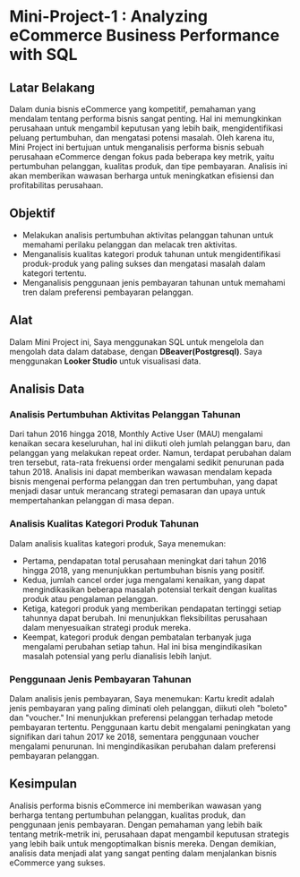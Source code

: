 # Mini-Project-1 : Analyzing eCommerce Business Performance with SQL
## Latar Belakang
Dalam dunia bisnis eCommerce yang kompetitif, pemahaman yang mendalam tentang performa bisnis sangat penting. Hal ini memungkinkan perusahaan untuk mengambil keputusan yang lebih baik, mengidentifikasi peluang pertumbuhan, dan mengatasi potensi masalah. Oleh karena itu, Mini Project ini bertujuan untuk menganalisis performa bisnis sebuah perusahaan eCommerce dengan fokus pada beberapa key metrik, yaitu pertumbuhan pelanggan, kualitas produk, dan tipe pembayaran. Analisis ini akan memberikan wawasan berharga untuk meningkatkan efisiensi dan profitabilitas perusahaan.
## Objektif
- Melakukan analisis pertumbuhan aktivitas pelanggan tahunan untuk memahami perilaku pelanggan dan melacak tren aktivitas.
- Menganalisis kualitas kategori produk tahunan untuk mengidentifikasi produk-produk yang paling sukses dan mengatasi masalah dalam kategori tertentu.
- Menganalisis penggunaan jenis pembayaran tahunan untuk memahami tren dalam preferensi pembayaran pelanggan.
## Alat
Dalam Mini Project ini, Saya menggunakan SQL untuk mengelola dan mengolah data dalam database, dengan **DBeaver(Postgresql)**. Saya menggunakan **Looker Studio** untuk visualisasi data.
## Analisis Data
### Analisis Pertumbuhan Aktivitas Pelanggan Tahunan
Dari tahun 2016 hingga 2018, Monthly Active User (MAU) mengalami kenaikan secara keseluruhan, hal ini diikuti oleh jumlah pelanggan baru, dan pelanggan yang melakukan repeat order. Namun, terdapat perubahan dalam tren tersebut, rata-rata frekuensi order mengalami sedikit penurunan pada tahun 2018. Analisis ini dapat memberikan wawasan mendalam kepada bisnis mengenai performa pelanggan dan tren pertumbuhan, yang dapat menjadi dasar untuk merancang strategi pemasaran dan upaya untuk mempertahankan pelanggan di masa depan.
### Analisis Kualitas Kategori Produk Tahunan
Dalam analisis kualitas kategori produk, Saya menemukan: 
- Pertama, pendapatan total perusahaan meningkat dari tahun 2016 hingga 2018, yang menunjukkan pertumbuhan bisnis yang positif.
- Kedua, jumlah cancel order juga mengalami kenaikan, yang dapat mengindikasikan beberapa masalah potensial terkait dengan kualitas produk atau pengalaman pelanggan.
- Ketiga, kategori produk yang memberikan pendapatan tertinggi setiap tahunnya dapat berubah. Ini menunjukkan fleksibilitas perusahaan dalam menyesuaikan strategi produk mereka.
- Keempat, kategori produk dengan pembatalan terbanyak juga mengalami perubahan setiap tahun. Hal ini bisa mengindikasikan masalah potensial yang perlu dianalisis lebih lanjut.
### Penggunaan Jenis Pembayaran Tahunan
Dalam analisis jenis pembayaran, Saya menemukan:
Kartu kredit adalah jenis pembayaran yang paling diminati oleh pelanggan, diikuti oleh "boleto" dan "voucher." Ini menunjukkan preferensi pelanggan terhadap metode pembayaran tertentu.
Penggunaan kartu debit mengalami peningkatan yang signifikan dari tahun 2017 ke 2018, sementara penggunaan voucher mengalami penurunan. Ini mengindikasikan perubahan dalam preferensi pembayaran pelanggan.
## Kesimpulan
Analisis performa bisnis eCommerce ini memberikan wawasan yang berharga tentang pertumbuhan pelanggan, kualitas produk, dan penggunaan jenis pembayaran. Dengan pemahaman yang lebih baik tentang metrik-metrik ini, perusahaan dapat mengambil keputusan strategis yang lebih baik untuk mengoptimalkan bisnis mereka. Dengan demikian, analisis data menjadi alat yang sangat penting dalam menjalankan bisnis eCommerce yang sukses.
